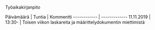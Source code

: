 Työaikakirjanpito

Päivämäärä | Tuntia | Kommentti
------------ | -------------
11.11.2019 | 13:30- | Toisen viikon laskareita ja määrittelydokumentin miettimistä
